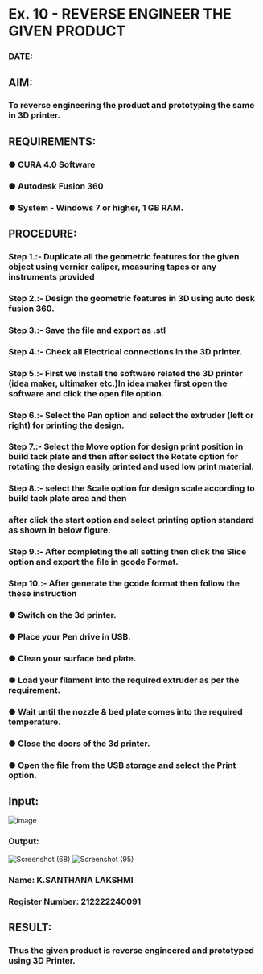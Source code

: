 # Ex. 10 - REVERSE ENGINEER THE GIVEN PRODUCT

### DATE: 

## AIM: 
### To reverse engineering the product and prototyping the same in 3D printer.

## REQUIREMENTS:
### ●	CURA 4.0 Software
### ●	 Autodesk Fusion 360
### ●	 System - Windows 7 or higher, 1 GB RAM. 

## PROCEDURE:
### Step 1.:- Duplicate all the geometric features for the given object using vernier caliper, measuring tapes or any instruments provided
### Step 2.:- Design the geometric features in 3D using auto desk fusion 360.
### Step 3.:- Save the file and export as .stl
### Step 4.:- Check all Electrical connections in the 3D printer.
### Step 5.:- First we install the software related the 3D printer (idea maker, ultimaker etc.)In idea maker first open the software and click the open file option.
### Step 6.:- Select the Pan option and select the extruder (left or right) for printing the design.
### Step 7.:- Select the Move option for design print position in build tack plate and then after select the Rotate option for rotating the design easily printed and used low print material.
### Step 8.:- select the Scale option for design scale according to build tack plate area and then
### after click the start option and select printing option standard as shown in below figure.
### Step 9.:- After completing the all setting then click the Slice option and export the file in gcode Format.
### Step 10.:- After generate the gcode format then follow the these instruction 
  ###   ●	Switch on the 3d printer.
  ###   ●	Place your Pen drive in USB.
  ###   ●	Clean your surface bed plate.
  ###   ●	Load your filament into the required extruder as per the requirement.
  ###   ●	Wait until the nozzle & bed plate comes into the required temperature.
  ###   ●	Close the doors of the 3d printer.
  ###   ●	Open the file from the USB storage and select the Print option.

## Input:
![image](https://github.com/tharikasankar/Ex.-10---REVERSE-ENGINEER-THE-GIVEN-PRODUCT/assets/119475507/45e7d132-d735-4bc4-a87e-58715c3cd401)

### Output:
![Screenshot (68)](https://github.com/tharikasankar/Ex.-10---REVERSE-ENGINEER-THE-GIVEN-PRODUCT/assets/119475507/79a58faf-02ff-46d7-9132-4922f81c6cc6)
![Screenshot (95)](https://github.com/tharikasankar/Ex.-10---REVERSE-ENGINEER-THE-GIVEN-PRODUCT/assets/119475507/1ac3b954-ddf0-4cfc-9f63-07cfac34fd69)


### Name: K.SANTHANA LAKSHMI
### Register Number: 212222240091

## RESULT:
###   Thus the given product is reverse engineered and prototyped using 3D Printer.
